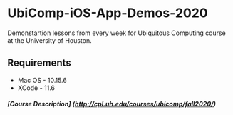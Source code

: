 # UbiComp-iOS-App-Demos-2020
Demonstartion lessons from every week for Ubiquitous Computing course at the University of Houston.

## Requirements
  - Mac OS - 10.15.6
  - XCode - 11.6


##### [Course Description] (http://cpl.uh.edu/courses/ubicomp/fall2020/)

